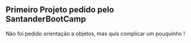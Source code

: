 ## Primeiro Projeto pedido pelo SantanderBootCamp

Não foi pedido orientação a objetos, mas quis complicar um pouquinho !

